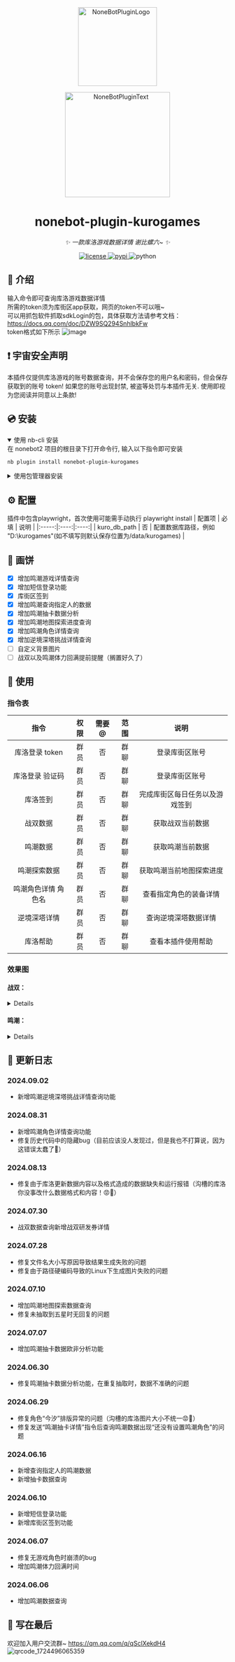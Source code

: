 <div align="center">
  <a href="https://v2.nonebot.dev/store"><img src="https://github.com/A-kirami/nonebot-plugin-template/blob/resources/nbp_logo.png" width="180" height="180" alt="NoneBotPluginLogo"></a>
  <br>
  <p><img src="https://github.com/A-kirami/nonebot-plugin-template/blob/resources/NoneBotPlugin.svg" width="240" alt="NoneBotPluginText"></p>
</div>

<div align="center">

# nonebot-plugin-kurogames

_✨ 一款库洛游戏数据详情 谢比螺六~ ✨_


<a href="./LICENSE">
    <img src="https://img.shields.io/github/license/ConcyWee/nonebot-plugin-kurogames.svg" alt="license">
</a>
<a href="https://pypi.python.org/pypi/nonebot-plugin-kurogames">
    <img src="https://img.shields.io/pypi/v/nonebot-plugin-kurogames.svg" alt="pypi">
</a>
<img src="https://img.shields.io/badge/python-3.8+-blue.svg" alt="python">

</div>

## 📖 介绍

输入命令即可查询库洛游戏数据详情  
所需的token须为库街区app获取，网页的token不可以哦~  
可以用抓包软件抓取sdkLogin的包，具体获取方法请参考文档：https://docs.qq.com/doc/DZW9SQ294SnhlbkFw  
token格式如下所示
![image](https://github.com/ConcyWee/nonebot-plugin-kurogames/assets/36001297/1fc32ace-cca4-4ddc-bda4-7ed4f9054848)

## ❗ 宇宙安全声明

本插件仅提供库洛游戏的账号数据查询，并不会保存您的用户名和密码，但会保存获取到的账号 token! 如果您的账号出现封禁, 被盗等处罚与本插件无关. 使用即视为您阅读并同意以上条款!

## 💿 安装

<details open>
<summary>使用 nb-cli 安装</summary>
在 nonebot2 项目的根目录下打开命令行, 输入以下指令即可安装

    nb plugin install nonebot-plugin-kurogames

</details>

<details>
<summary>使用包管理器安装</summary>
在 nonebot2 项目的插件目录下, 打开命令行, 根据你使用的包管理器, 输入相应的安装命令

<details>
<summary>pip</summary>

    pip install nonebot-plugin-kurogames
</details>
<details>
<summary>pdm</summary>

    pdm add nonebot-plugin-kurogames
</details>
<details>
<summary>poetry</summary>

    poetry add nonebot-plugin-kurogames
</details>
<details>
<summary>conda</summary>

    conda install nonebot-plugin-kurogames
</details>

打开 nonebot2 项目根目录下的 `pyproject.toml` 文件, 在 `[tool.nonebot]` 部分追加写入

    plugins = ["nonebot_plugin_kurogames"]

</details>

## ⚙️ 配置

插件中包含playwright，首次使用可能需手动执行 playwright install
| 配置项 | 必填 | 说明 |
|:-----:|:----:|:----:|
| kuro_db_path | 否 | 配置数据库路径，例如 "D:\kurogames"(如不填写则默认保存位置为/data/kurogames) |

## 📝 画饼

- [x] 增加鸣潮游戏详情查询
- [x] 增加短信登录功能
- [x] 库街区签到
- [x] 增加鸣潮查询指定人的数据
- [x] 增加鸣潮抽卡数据分析
- [x] 增加鸣潮地图探索进度查询
- [x] 增加鸣潮角色详情查询
- [x] 增加逆境深塔挑战详情查询
- [ ] 自定义背景图片
- [ ] 战双以及鸣潮体力回满提前提醒（搁置好久了）

## 🎉 使用

### 指令表

| 指令 | 权限 | 需要@ | 范围 | 说明 |
|:-----:|:----:|:----:|:----:|:----:|
| 库洛登录 token | 群员 | 否 | 群聊 | 登录库街区账号 |
| 库洛登录 验证码 | 群员 | 否 | 群聊 | 登录库街区账号 |
| 库洛签到 | 群员 | 否 | 群聊 | 完成库街区每日任务以及游戏签到 |
| 战双数据 | 群员 | 否 | 群聊 | 获取战双当前数据 |
| 鸣潮数据 | 群员 | 否 | 群聊 | 获取鸣潮当前数据 |
| 鸣潮探索数据 | 群员 | 否 | 群聊 | 获取鸣潮当前地图探索进度 |
| 鸣潮角色详情 角色名 | 群员 | 否 | 群聊 | 查看指定角色的装备详情 |
| 逆境深塔详情 | 群员 | 否 | 群聊 | 查询逆境深塔数据详情 |
| 库洛帮助 | 群员 | 否 | 群聊 | 查看本插件使用帮助 |

### 效果图

#### 战双：
<details>
  
![IMG_20240610_204654](https://github.com/ConcyWee/nonebot-plugin-kurogames/assets/36001297/91b9203c-18a4-4e65-bd29-dde8ff901356)

![IMG_20240510_185200](https://github.com/ConcyWee/nonebot-plugin-kurogames/assets/36001297/0ad515f3-cfc2-4ab6-a433-3056c944d754)

</details>

#### 鸣潮：
<details>
  
![IMG_20240610_204714](https://github.com/ConcyWee/nonebot-plugin-kurogames/assets/36001297/b31ed2c7-f8d7-4721-8da3-220b03bf9c90)

![1717680630759](https://github.com/ConcyWee/nonebot-plugin-kurogames/assets/36001297/ae3c91f5-a87f-4521-9ada-ea804d9834df)

</details>

## 🦜 更新日志

### 2024.09.02

- 新增鸣潮逆境深塔挑战详情查询功能

### 2024.08.31

- 新增鸣潮角色详情查询功能
- 修复历史代码中的隐藏bug（目前应该没人发现过，但是我也不打算说，因为这错误太蠢了🧐）

### 2024.08.13

- 修复由于库洛更新数据内容以及格式造成的数据缺失和运行报错（沟槽的库洛你没事改什么数据格式和内容！😡👊）

### 2024.07.30

- 战双数据查询新增战双研发券详情

### 2024.07.28

- 修复文件名大小写原因导致结果生成失败的问题
- 修复由于路径硬编码导致的Linux下生成图片失败的问题

### 2024.07.10

- 增加鸣潮地图探索数据查询
- 修复未抽取到五星时无回复的问题

### 2024.07.07

- 增加鸣潮抽卡数据欧非分析功能

### 2024.06.30

- 修复鸣潮抽卡数据分析功能，在重复抽取时，数据不准确的问题

### 2024.06.29

- 修复角色“今汐”排版异常的问题（沟槽的库洛图片大小不统一😡👊）
- 修复发送“鸣潮抽卡详情”指令后查询鸣潮数据出现“还没有设置鸣潮角色”的问题

### 2024.06.16

- 新增查询指定人的鸣潮数据
- 新增抽卡数据查询

### 2024.06.10

- 新增短信登录功能
- 新增库街区签到功能

### 2024.06.07

- 修复无游戏角色时崩溃的bug
- 增加鸣潮体力回满时间

### 2024.06.06

- 增加鸣潮数据查询

## 🐧 写在最后

欢迎加入用户交流群~
https://qm.qq.com/q/qSclXekdH4
![qrcode_1724496065359](https://github.com/user-attachments/assets/592ccd28-a92c-4069-9b89-a74b227bb796)